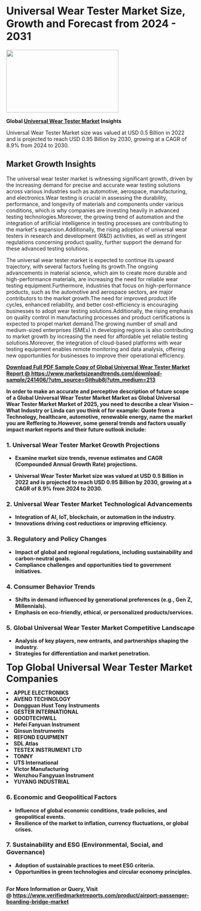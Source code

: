 <H1>Universal Wear Tester Market Size, Growth and Forecast from 2024 - 2031</H1><img class="aligncenter size-medium wp-image-584254" src="https://thirdeyenews.in/wp-content/uploads/2024/09/Global-Market-Research-300x168.jpeg" alt="" width="300" height="168" /><p><strong>Global&nbsp;<a href="https://www.marketsizeandtrends.com/download-sample/241406/?utm_source=Github8j?utm_medium=213">Universal Wear Tester Market</a> Insights</strong></p><p>Universal Wear Tester Market size was valued at USD 0.5 Billion in 2022 and is projected to reach USD 0.95 Billion by 2030, growing at a CAGR of 8.9% from 2024 to 2030.</p><p><h2>Market Growth Insights</h2> <p>The universal wear tester market is witnessing significant growth, driven by the increasing demand for precise and accurate wear testing solutions across various industries such as automotive, aerospace, manufacturing, and electronics.Wear testing is crucial in assessing the durability, performance, and longevity of materials and components under various conditions, which is why companies are investing heavily in advanced testing technologies.Moreover, the growing trend of automation and the integration of artificial intelligence in testing processes are contributing to the market's expansion.Additionally, the rising adoption of universal wear testers in research and development (R&D) activities, as well as stringent regulations concerning product quality, further support the demand for these advanced testing solutions.</p> <p><strong><a href="#"></a></strong></p> <p>The universal wear tester market is expected to continue its upward trajectory, with several factors fueling its growth.The ongoing advancements in material science, which aim to create more durable and high-performance materials, are increasing the need for reliable wear testing equipment.Furthermore, industries that focus on high-performance products, such as the automotive and aerospace sectors, are major contributors to the market growth.The need for improved product life cycles, enhanced reliability, and better cost-efficiency is encouraging businesses to adopt wear testing solutions.Additionally, the rising emphasis on quality control in manufacturing processes and product certifications is expected to propel market demand.The growing number of small and medium-sized enterprises (SMEs) in developing regions is also contributing to market growth by increasing the need for affordable yet reliable testing solutions.Moreover, the integration of cloud-based platforms with wear testing equipment enables remote monitoring and data analysis, offering new opportunities for businesses to improve their operational efficiency.</p> <p><strong><a href="#"></p><p><span class=""><strong>Download Full PDF Sample Copy of Global Universal Wear Tester Market Report</strong> @ <a href="https://www.marketsizeandtrends.com/download-sample/241406/?utm_source=Github8j?utm_medium=213" target="_blank">https://www.marketsizeandtrends.com/download-sample/241406/?utm_source=Github8j?utm_medium=213</a></span></p><p>In order to make an accurate and perceptive description of future scope of a Global&nbsp;Universal Wear Tester Market Market as Global&nbsp;Universal Wear Tester Market Market of 2025, you need to describe a clear Vision &ndash; What Industry or Linda can you think of for example: Quote from a Technology, healthcare, automotive, renewable energy, name the market you are Reffering to.However, some general trends and factors usually impact market reports and their future outlook include:</p><h3>1.&nbsp;<strong>Universal Wear Tester Market Growth Projections</strong></h3><ul><li>Examine market size trends, revenue estimates and CAGR (Compounded Annual Growth Rate) projections.</li><li><p>Universal Wear Tester Market size was valued at USD 0.5 Billion in 2022 and is projected to reach USD 0.95 Billion by 2030, growing at a CAGR of 8.9% from 2024 to 2030.</p></li></ul><h3>2.&nbsp;<strong>Universal Wear Tester Market Technological Advancements</strong></h3><ul><li>Integration of AI, IoT, blockchain, or automation in the industry.</li><li>Innovations driving cost reductions or improving efficiency.</li></ul><h3>3.&nbsp;<strong>Regulatory and Policy Changes</strong></h3><ul><li>Impact of global and regional regulations, including sustainability and carbon-neutral goals.</li><li>Compliance challenges and opportunities tied to government initiatives.</li></ul><h3>4.&nbsp;<strong>Consumer Behavior Trends</strong></h3><ul><li>Shifts in demand influenced by generational preferences (e.g., Gen Z, Millennials).</li><li>Emphasis on eco-friendly, ethical, or personalized products/services.</li></ul><h3>5.&nbsp;<strong>Global Universal Wear Tester Market Competitive Landscape</strong></h3><ul><li>Analysis of key players, new entrants, and partnerships shaping the industry.</li><li>Strategies for differentiation and market penetration.</li></ul><p data-pm-slice="1 1 []"><span style="color: inherit; font-family: inherit; font-size: 25px;">Top Global Universal Wear Tester Market Companies</span></p><div class="" data-test-id=""><p><li>APPLE ELECTRONIKS</li><li> AVENO TECHNOLOGY</li><li> Dongguan Hust Tony Instruments</li><li> GESTER INTERNATIONAL</li><li> GOODTECHWILL</li><li> Hefei Fanyuan Instrument</li><li> Qinsun Instruments</li><li> REFOND EQUIPMENT</li><li> SDL Atlas</li><li> TESTEX INSTRUMENT LTD</li><li> TONNY</li><li> UTS International</li><li> Victor Manufacturing</li><li> Wenzhou Fangyuan Instrument</li><li> YUYANG INDUSTRIAL</li></p></div><h3>6.&nbsp;<strong>Economic and Geopolitical Factors</strong></h3><ul><li>Influence of global economic conditions, trade policies, and geopolitical events.</li><li>Resilience of the market to inflation, currency fluctuations, or global crises.</li></ul><h3>7.&nbsp;<strong>Sustainability and ESG (Environmental, Social, and Governance)</strong></h3><ul><li>Adoption of sustainable practices to meet ESG criteria.</li><li>Opportunities in green technologies and circular economy principles.</li></ul><h2><strong style="font-size: 14px;">For More Information or Query, Visit @&nbsp;</strong><a style="background-color: #ffffff; font-size: 14px;" href="https://www.marketsizeandtrends.com/report/universal-wear-tester-market/" target="_blank">https://www.verifiedmarketreports.com/product/airport-passenger-boarding-bridge-market</a></h2>